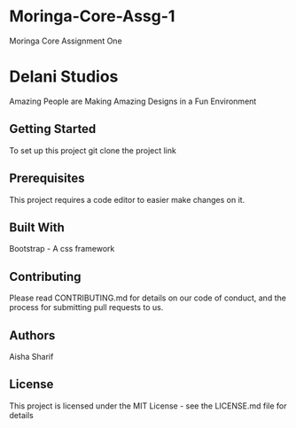 # Moringa-Core-Assg-1
Moringa Core Assignment One

# Delani Studios 
Amazing People are Making Amazing Designs in a Fun Environment

## Getting Started 
To set up this project git clone the project link

## Prerequisites 
This project requires a code editor to easier make changes on it.

## Built With 
Bootstrap - A css framework

## Contributing 
Please read CONTRIBUTING.md for details on our code of conduct, and the process for submitting pull requests to us.

## Authors
Aisha Sharif

## License 
This project is licensed under the MIT License - see the LICENSE.md file for details

